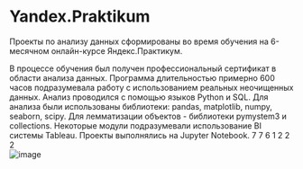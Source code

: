 # Yandex.Praktikum
Проекты по анализу данных сформированы во время обучения на 6-месячном онлайн-курсе Яндекс.Практикум.  

В процессе обучения был получен профессиональный сертификат в области анализа данных. 
Программа длительностью примерно 600 часов подразумевала работу с использованием реальных неочищенных данных. 
Анализ проводился с помощью языков Python и SQL. Для анализа были использованы библиотеки: pandas, matplotlib, numpy, seaborn, scipy. Для лемматизации объектов - библиотеки pymystem3 и collections. Некоторые модули подразумевали использование BI системы Tableau. Проекты выполнялись на Jupyter Notebook. 
7	7	6	1
2	2	2	
![image](https://user-images.githubusercontent.com/67955279/113726510-f8801280-96fc-11eb-9195-2d2311229bec.png)

